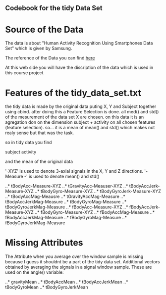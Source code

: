 ## Codebook for the tidy Data Set

# Source of the Data
The data is about "Human Activity Recognition Using Smartphones Data Set" which is given by Samsung. 

The reference of the Data you can find [here](http://archive.ics.uci.edu/ml/datasets/Human+Activity+Recognition+Using+Smartphones)

At this web side you will have the discription of the data which is used in this course project

# Features of the tidy_data_set.txt
the tidy data is made by the original data puting X, Y and Subject together using cbind. after doing this a Feature Selection is done. all med() and std() of the mesurement of the data set X are chosen. on this data it is an agregation don on the dimension subject + activity on all chosen features (feature selection). so... it is a mean of mean() and std() which makes not realy sense but that was the task.

so in tidy data you find

subject
activity

and the mean of the original data

'-XYZ' is used to denote 3-axial signals in the X, Y and Z directions.
'-Measure -' is used to denote mean() and std()

..* tBodyAcc-Measure-XYZ
..* tGravityAcc-Meauser-XYZ
..* tBodyAccJerk-Measure-XYZ
..* tBodyGyro-Measure-XYZ
..* tBodyGyroJerk-Measure-XYZ
..* tBodyAccMag-Meausre
..* tGravityAccMag-Measure
..* tBodyAccJerkMag-Measure
..* tBodyGyroMag-Measure
..* tBodyGyroJerkMag-Measure
..* fBodyAcc-Measure-XYZ
..* fBodyAccJerk-Measure-XYZ
..* fBodyGyro-Measure-XYZ
..* fBodyAccMag-Measure
..* fBodyAccJerkMag-Measure
..* fBodyGyroMag-Measure
..* fBodyGyroJerkMag-Measure

# Missing Attributes

The Attribute when you average over the window sample is missing because I guess it shouldnt be a part of the tidy data set.
Additional vectors obtained by averaging the signals in a signal window sample. These are used on the angle() variable:

..* gravityMean
..* tBodyAccMean
..* tBodyAccJerkMean
..* tBodyGyroMean
..* tBodyGyroJerkMean



